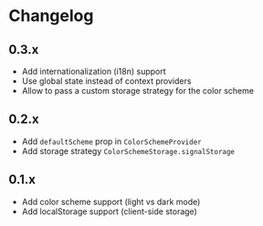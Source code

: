 # Changelog

## 0.3.x

  * Add internationalization (i18n) support
  * Use global state instead of context providers
  * Allow to pass a custom storage strategy for the color scheme

## 0.2.x

  * Add `defaultScheme` prop in `ColorSchemeProvider`
  * Add storage strategy `ColorSchemeStorage.signalStorage`

## 0.1.x

  * Add color scheme support (light vs dark mode)
  * Add localStorage support (client-side storage)
